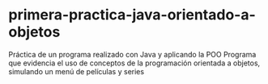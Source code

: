 # primera-practica-java-orientado-a-objetos
Práctica de un programa realizado con Java y aplicando la POO
Programa que evidencia el uso de conceptos de la programación orientada a objetos, simulando un menú de películas y series
